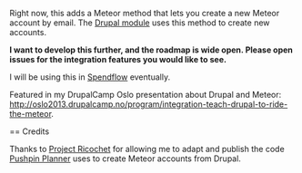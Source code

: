 Right now, this adds a Meteor method that lets you create a new Meteor account by email. The [Drupal module](https://github.com/wizonesolutions/drupal-meteor-signup) uses this method to create new accounts.

**I want to develop this further, and the roadmap is wide open. Please open issues for the integration features you would like to see.**

I will be using this in [Spendflow](http://wiz1.us/spendflowbeta) eventually.

Featured in my DrupalCamp Oslo presentation about Drupal and Meteor: http://oslo2013.drupalcamp.no/program/integration-teach-drupal-to-ride-the-meteor.

== Credits

Thanks to [Project Ricochet](http://projectricochet.com) for allowing me to adapt and publish the code [Pushpin Planner](https://pushpinplanner.com) uses to create Meteor accounts from Drupal.
